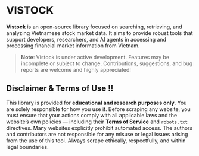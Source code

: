 # VISTOCK

**Vistock** is an open-source library focused on searching, retrieving, and analyzing Vietnamese stock market data. It aims to provide robust tools that support developers, researchers, and AI agents in accessing and processing financial market information from Vietnam.

> **Note**: Vistock is under active development. Features may be incomplete or subject to change. Contributions, suggestions, and bug reports are welcome and highly appreciated!

## Disclaimer & Terms of Use ‼️

This library is provided for **educational and research purposes only**. You are solely responsible for how you use it. Before scraping any website, you must ensure that your actions comply with all applicable laws and the website’s own policies — including their **Terms of Service** and `robots.txt` directives. Many websites explicitly prohibit automated access. The authors and contributors are not responsible for any misuse or legal issues arising from the use of this tool. Always scrape ethically, respectfully, and within legal boundaries.
